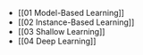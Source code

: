 - [[01 Model-Based Learning]]
- [[02 Instance-Based Learning]]
- [[03 Shallow Learning]]
- [[04 Deep Learning]]